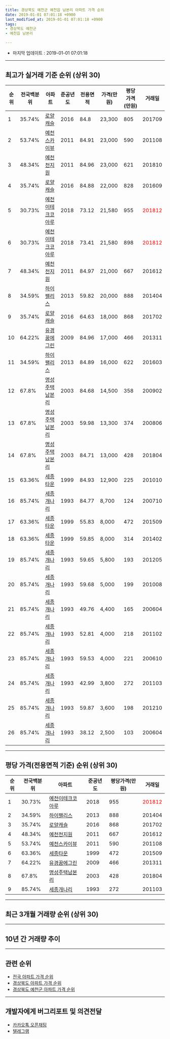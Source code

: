 ```yaml
---
title: 경상북도 예천군 예천읍 남본리 아파트 가격 순위
date: 2019-01-01 07:01:18 +0900
last_modified_at: 2019-01-01 07:01:18 +0900
tags:
- 경상북도 예천군
- 예천읍 남본리

---
```


* 마지막 업데이트 : 2019-01-01 07:01:18

---

## 최고가 실거래 기준 순위 (상위 30)


|순위|전국백분위|아파트|준공년도|전용면적|가격(만원)|평당가격(만원)|거래일|
|---|---|---|---|---|---|---|---|
|1|35.74%|[로얄캐슬](https://search.naver.com/search.naver?query=%EA%B2%BD%EC%83%81%EB%B6%81%EB%8F%84+%EC%98%88%EC%B2%9C%EA%B5%B0+%EC%98%88%EC%B2%9C%EC%9D%8D+%EB%82%A8%EB%B3%B8%EB%A6%AC+%EB%A1%9C%EC%96%84%EC%BA%90%EC%8A%AC)|2016|84.8|23,300|805|201709|
|2|53.74%|[예천스카이뷰](https://search.naver.com/search.naver?query=%EA%B2%BD%EC%83%81%EB%B6%81%EB%8F%84+%EC%98%88%EC%B2%9C%EA%B5%B0+%EC%98%88%EC%B2%9C%EC%9D%8D+%EB%82%A8%EB%B3%B8%EB%A6%AC+%EC%98%88%EC%B2%9C%EC%8A%A4%EC%B9%B4%EC%9D%B4%EB%B7%B0)|2011|84.91|23,000|590|201108|
|3|48.34%|[예천천지원](https://search.naver.com/search.naver?query=%EA%B2%BD%EC%83%81%EB%B6%81%EB%8F%84+%EC%98%88%EC%B2%9C%EA%B5%B0+%EC%98%88%EC%B2%9C%EC%9D%8D+%EB%82%A8%EB%B3%B8%EB%A6%AC+%EC%98%88%EC%B2%9C%EC%B2%9C%EC%A7%80%EC%9B%90)|2011|84.96|23,000|621|201810|
|4|35.74%|[로얄캐슬](https://search.naver.com/search.naver?query=%EA%B2%BD%EC%83%81%EB%B6%81%EB%8F%84+%EC%98%88%EC%B2%9C%EA%B5%B0+%EC%98%88%EC%B2%9C%EC%9D%8D+%EB%82%A8%EB%B3%B8%EB%A6%AC+%EB%A1%9C%EC%96%84%EC%BA%90%EC%8A%AC)|2016|84.88|22,000|828|201609|
|5|30.73%|[예천이테크코아루](https://search.naver.com/search.naver?query=%EA%B2%BD%EC%83%81%EB%B6%81%EB%8F%84+%EC%98%88%EC%B2%9C%EA%B5%B0+%EC%98%88%EC%B2%9C%EC%9D%8D+%EB%82%A8%EB%B3%B8%EB%A6%AC+%EC%98%88%EC%B2%9C%EC%9D%B4%ED%85%8C%ED%81%AC%EC%BD%94%EC%95%84%EB%A3%A8)|2018|73.12|21,580|955|<span style="color:red">201812</span>|
|6|30.73%|[예천이테크코아루](https://search.naver.com/search.naver?query=%EA%B2%BD%EC%83%81%EB%B6%81%EB%8F%84+%EC%98%88%EC%B2%9C%EA%B5%B0+%EC%98%88%EC%B2%9C%EC%9D%8D+%EB%82%A8%EB%B3%B8%EB%A6%AC+%EC%98%88%EC%B2%9C%EC%9D%B4%ED%85%8C%ED%81%AC%EC%BD%94%EC%95%84%EB%A3%A8)|2018|73.41|21,580|898|<span style="color:red">201812</span>|
|7|48.34%|[예천천지원](https://search.naver.com/search.naver?query=%EA%B2%BD%EC%83%81%EB%B6%81%EB%8F%84+%EC%98%88%EC%B2%9C%EA%B5%B0+%EC%98%88%EC%B2%9C%EC%9D%8D+%EB%82%A8%EB%B3%B8%EB%A6%AC+%EC%98%88%EC%B2%9C%EC%B2%9C%EC%A7%80%EC%9B%90)|2011|84.97|21,000|667|201612|
|8|34.59%|[하이팰리스](https://search.naver.com/search.naver?query=%EA%B2%BD%EC%83%81%EB%B6%81%EB%8F%84+%EC%98%88%EC%B2%9C%EA%B5%B0+%EC%98%88%EC%B2%9C%EC%9D%8D+%EB%82%A8%EB%B3%B8%EB%A6%AC+%ED%95%98%EC%9D%B4%ED%8C%B0%EB%A6%AC%EC%8A%A4)|2013|59.82|20,000|888|201404|
|9|35.74%|[로얄캐슬](https://search.naver.com/search.naver?query=%EA%B2%BD%EC%83%81%EB%B6%81%EB%8F%84+%EC%98%88%EC%B2%9C%EA%B5%B0+%EC%98%88%EC%B2%9C%EC%9D%8D+%EB%82%A8%EB%B3%B8%EB%A6%AC+%EB%A1%9C%EC%96%84%EC%BA%90%EC%8A%AC)|2016|64.63|18,000|868|201702|
|10|64.22%|[유경꿈에그린](https://search.naver.com/search.naver?query=%EA%B2%BD%EC%83%81%EB%B6%81%EB%8F%84+%EC%98%88%EC%B2%9C%EA%B5%B0+%EC%98%88%EC%B2%9C%EC%9D%8D+%EB%82%A8%EB%B3%B8%EB%A6%AC+%EC%9C%A0%EA%B2%BD%EA%BF%88%EC%97%90%EA%B7%B8%EB%A6%B0)|2009|84.96|17,000|466|201311|
|11|34.59%|[하이팰리스](https://search.naver.com/search.naver?query=%EA%B2%BD%EC%83%81%EB%B6%81%EB%8F%84+%EC%98%88%EC%B2%9C%EA%B5%B0+%EC%98%88%EC%B2%9C%EC%9D%8D+%EB%82%A8%EB%B3%B8%EB%A6%AC+%ED%95%98%EC%9D%B4%ED%8C%B0%EB%A6%AC%EC%8A%A4)|2013|84.89|16,000|622|201603|
|12|67.8%|[명성주택남본리](https://search.naver.com/search.naver?query=%EA%B2%BD%EC%83%81%EB%B6%81%EB%8F%84+%EC%98%88%EC%B2%9C%EA%B5%B0+%EC%98%88%EC%B2%9C%EC%9D%8D+%EB%82%A8%EB%B3%B8%EB%A6%AC+%EB%AA%85%EC%84%B1%EC%A3%BC%ED%83%9D%EB%82%A8%EB%B3%B8%EB%A6%AC)|2003|84.68|14,500|358|200902|
|13|67.8%|[명성주택남본리](https://search.naver.com/search.naver?query=%EA%B2%BD%EC%83%81%EB%B6%81%EB%8F%84+%EC%98%88%EC%B2%9C%EA%B5%B0+%EC%98%88%EC%B2%9C%EC%9D%8D+%EB%82%A8%EB%B3%B8%EB%A6%AC+%EB%AA%85%EC%84%B1%EC%A3%BC%ED%83%9D%EB%82%A8%EB%B3%B8%EB%A6%AC)|2003|59.98|13,300|374|200806|
|14|67.8%|[명성주택남본리](https://search.naver.com/search.naver?query=%EA%B2%BD%EC%83%81%EB%B6%81%EB%8F%84+%EC%98%88%EC%B2%9C%EA%B5%B0+%EC%98%88%EC%B2%9C%EC%9D%8D+%EB%82%A8%EB%B3%B8%EB%A6%AC+%EB%AA%85%EC%84%B1%EC%A3%BC%ED%83%9D%EB%82%A8%EB%B3%B8%EB%A6%AC)|2003|84.71|13,000|428|201804|
|15|63.36%|[세종타운](https://search.naver.com/search.naver?query=%EA%B2%BD%EC%83%81%EB%B6%81%EB%8F%84+%EC%98%88%EC%B2%9C%EA%B5%B0+%EC%98%88%EC%B2%9C%EC%9D%8D+%EB%82%A8%EB%B3%B8%EB%A6%AC+%EC%84%B8%EC%A2%85%ED%83%80%EC%9A%B4)|1999|84.93|12,900|225|201010|
|16|85.74%|[세종개나리](https://search.naver.com/search.naver?query=%EA%B2%BD%EC%83%81%EB%B6%81%EB%8F%84+%EC%98%88%EC%B2%9C%EA%B5%B0+%EC%98%88%EC%B2%9C%EC%9D%8D+%EB%82%A8%EB%B3%B8%EB%A6%AC+%EC%84%B8%EC%A2%85%EA%B0%9C%EB%82%98%EB%A6%AC)|1993|84.77|8,700|124|200710|
|17|63.36%|[세종타운](https://search.naver.com/search.naver?query=%EA%B2%BD%EC%83%81%EB%B6%81%EB%8F%84+%EC%98%88%EC%B2%9C%EA%B5%B0+%EC%98%88%EC%B2%9C%EC%9D%8D+%EB%82%A8%EB%B3%B8%EB%A6%AC+%EC%84%B8%EC%A2%85%ED%83%80%EC%9A%B4)|1999|55.83|8,000|472|201509|
|18|63.36%|[세종타운](https://search.naver.com/search.naver?query=%EA%B2%BD%EC%83%81%EB%B6%81%EB%8F%84+%EC%98%88%EC%B2%9C%EA%B5%B0+%EC%98%88%EC%B2%9C%EC%9D%8D+%EB%82%A8%EB%B3%B8%EB%A6%AC+%EC%84%B8%EC%A2%85%ED%83%80%EC%9A%B4)|1999|59.85|8,000|314|201402|
|19|85.74%|[세종개나리](https://search.naver.com/search.naver?query=%EA%B2%BD%EC%83%81%EB%B6%81%EB%8F%84+%EC%98%88%EC%B2%9C%EA%B5%B0+%EC%98%88%EC%B2%9C%EC%9D%8D+%EB%82%A8%EB%B3%B8%EB%A6%AC+%EC%84%B8%EC%A2%85%EA%B0%9C%EB%82%98%EB%A6%AC)|1993|59.65|5,800|193|201205|
|20|85.74%|[세종개나리](https://search.naver.com/search.naver?query=%EA%B2%BD%EC%83%81%EB%B6%81%EB%8F%84+%EC%98%88%EC%B2%9C%EA%B5%B0+%EC%98%88%EC%B2%9C%EC%9D%8D+%EB%82%A8%EB%B3%B8%EB%A6%AC+%EC%84%B8%EC%A2%85%EA%B0%9C%EB%82%98%EB%A6%AC)|1993|59.68|5,000|199|201008|
|21|85.74%|[세종개나리](https://search.naver.com/search.naver?query=%EA%B2%BD%EC%83%81%EB%B6%81%EB%8F%84+%EC%98%88%EC%B2%9C%EA%B5%B0+%EC%98%88%EC%B2%9C%EC%9D%8D+%EB%82%A8%EB%B3%B8%EB%A6%AC+%EC%84%B8%EC%A2%85%EA%B0%9C%EB%82%98%EB%A6%AC)|1993|49.76|4,400|165|200604|
|22|85.74%|[세종개나리](https://search.naver.com/search.naver?query=%EA%B2%BD%EC%83%81%EB%B6%81%EB%8F%84+%EC%98%88%EC%B2%9C%EA%B5%B0+%EC%98%88%EC%B2%9C%EC%9D%8D+%EB%82%A8%EB%B3%B8%EB%A6%AC+%EC%84%B8%EC%A2%85%EA%B0%9C%EB%82%98%EB%A6%AC)|1993|52.81|4,000|218|201102|
|23|85.74%|[세종개나리](https://search.naver.com/search.naver?query=%EA%B2%BD%EC%83%81%EB%B6%81%EB%8F%84+%EC%98%88%EC%B2%9C%EA%B5%B0+%EC%98%88%EC%B2%9C%EC%9D%8D+%EB%82%A8%EB%B3%B8%EB%A6%AC+%EC%84%B8%EC%A2%85%EA%B0%9C%EB%82%98%EB%A6%AC)|1993|59.53|4,000|221|200610|
|24|85.74%|[세종개나리](https://search.naver.com/search.naver?query=%EA%B2%BD%EC%83%81%EB%B6%81%EB%8F%84+%EC%98%88%EC%B2%9C%EA%B5%B0+%EC%98%88%EC%B2%9C%EC%9D%8D+%EB%82%A8%EB%B3%B8%EB%A6%AC+%EC%84%B8%EC%A2%85%EA%B0%9C%EB%82%98%EB%A6%AC)|1993|42.99|3,800|272|201103|
|25|85.74%|[세종개나리](https://search.naver.com/search.naver?query=%EA%B2%BD%EC%83%81%EB%B6%81%EB%8F%84+%EC%98%88%EC%B2%9C%EA%B5%B0+%EC%98%88%EC%B2%9C%EC%9D%8D+%EB%82%A8%EB%B3%B8%EB%A6%AC+%EC%84%B8%EC%A2%85%EA%B0%9C%EB%82%98%EB%A6%AC)|1993|59.87|3,600|198|201210|
|26|85.74%|[세종개나리](https://search.naver.com/search.naver?query=%EA%B2%BD%EC%83%81%EB%B6%81%EB%8F%84+%EC%98%88%EC%B2%9C%EA%B5%B0+%EC%98%88%EC%B2%9C%EC%9D%8D+%EB%82%A8%EB%B3%B8%EB%A6%AC+%EC%84%B8%EC%A2%85%EA%B0%9C%EB%82%98%EB%A6%AC)|1993|38.12|2,500|103|200604|


---

## 평당 가격(전용면적 기준) 순위 (상위 30)


|순위|전국백분위|아파트|준공년도|평당가격(만원)|거래일|
|---|---|---|---|---|---|
|1|30.73%|[예천이테크코아루](https://search.naver.com/search.naver?query=%EA%B2%BD%EC%83%81%EB%B6%81%EB%8F%84+%EC%98%88%EC%B2%9C%EA%B5%B0+%EC%98%88%EC%B2%9C%EC%9D%8D+%EB%82%A8%EB%B3%B8%EB%A6%AC+%EC%98%88%EC%B2%9C%EC%9D%B4%ED%85%8C%ED%81%AC%EC%BD%94%EC%95%84%EB%A3%A8)|2018|955|<span style="color:red">201812</span>|
|2|34.59%|[하이팰리스](https://search.naver.com/search.naver?query=%EA%B2%BD%EC%83%81%EB%B6%81%EB%8F%84+%EC%98%88%EC%B2%9C%EA%B5%B0+%EC%98%88%EC%B2%9C%EC%9D%8D+%EB%82%A8%EB%B3%B8%EB%A6%AC+%ED%95%98%EC%9D%B4%ED%8C%B0%EB%A6%AC%EC%8A%A4)|2013|888|201404|
|3|35.74%|[로얄캐슬](https://search.naver.com/search.naver?query=%EA%B2%BD%EC%83%81%EB%B6%81%EB%8F%84+%EC%98%88%EC%B2%9C%EA%B5%B0+%EC%98%88%EC%B2%9C%EC%9D%8D+%EB%82%A8%EB%B3%B8%EB%A6%AC+%EB%A1%9C%EC%96%84%EC%BA%90%EC%8A%AC)|2016|868|201702|
|4|48.34%|[예천천지원](https://search.naver.com/search.naver?query=%EA%B2%BD%EC%83%81%EB%B6%81%EB%8F%84+%EC%98%88%EC%B2%9C%EA%B5%B0+%EC%98%88%EC%B2%9C%EC%9D%8D+%EB%82%A8%EB%B3%B8%EB%A6%AC+%EC%98%88%EC%B2%9C%EC%B2%9C%EC%A7%80%EC%9B%90)|2011|667|201612|
|5|53.74%|[예천스카이뷰](https://search.naver.com/search.naver?query=%EA%B2%BD%EC%83%81%EB%B6%81%EB%8F%84+%EC%98%88%EC%B2%9C%EA%B5%B0+%EC%98%88%EC%B2%9C%EC%9D%8D+%EB%82%A8%EB%B3%B8%EB%A6%AC+%EC%98%88%EC%B2%9C%EC%8A%A4%EC%B9%B4%EC%9D%B4%EB%B7%B0)|2011|590|201108|
|6|63.36%|[세종타운](https://search.naver.com/search.naver?query=%EA%B2%BD%EC%83%81%EB%B6%81%EB%8F%84+%EC%98%88%EC%B2%9C%EA%B5%B0+%EC%98%88%EC%B2%9C%EC%9D%8D+%EB%82%A8%EB%B3%B8%EB%A6%AC+%EC%84%B8%EC%A2%85%ED%83%80%EC%9A%B4)|1999|472|201509|
|7|64.22%|[유경꿈에그린](https://search.naver.com/search.naver?query=%EA%B2%BD%EC%83%81%EB%B6%81%EB%8F%84+%EC%98%88%EC%B2%9C%EA%B5%B0+%EC%98%88%EC%B2%9C%EC%9D%8D+%EB%82%A8%EB%B3%B8%EB%A6%AC+%EC%9C%A0%EA%B2%BD%EA%BF%88%EC%97%90%EA%B7%B8%EB%A6%B0)|2009|466|201311|
|8|67.8%|[명성주택남본리](https://search.naver.com/search.naver?query=%EA%B2%BD%EC%83%81%EB%B6%81%EB%8F%84+%EC%98%88%EC%B2%9C%EA%B5%B0+%EC%98%88%EC%B2%9C%EC%9D%8D+%EB%82%A8%EB%B3%B8%EB%A6%AC+%EB%AA%85%EC%84%B1%EC%A3%BC%ED%83%9D%EB%82%A8%EB%B3%B8%EB%A6%AC)|2003|428|201804|
|9|85.74%|[세종개나리](https://search.naver.com/search.naver?query=%EA%B2%BD%EC%83%81%EB%B6%81%EB%8F%84+%EC%98%88%EC%B2%9C%EA%B5%B0+%EC%98%88%EC%B2%9C%EC%9D%8D+%EB%82%A8%EB%B3%B8%EB%A6%AC+%EC%84%B8%EC%A2%85%EA%B0%9C%EB%82%98%EB%A6%AC)|1993|272|201103|


---

## 최근 3개월 거래량 순위 (상위 30)


<div style="width:100%;">
    <canvas id="deal_count_ranking" height="250"></canvas>
</div>


<script>
new Chart(document.getElementById("deal_count_ranking"), {
    type: 'horizontalBar',
    data: {
        labels: ['예천이테크코아루'],
        datasets: [{
            label: '실거래 수',
            data: [4],
            borderColor: "rgba(255, 0, 128, 1)",
            backgroundColor: "rgba(255, 0, 128, 0.5)",
            fill: false,
        }]
    },
    options: {
        responsive: true,
        title: {
            display: true,
            text: '최근 3개월 거래량 순위'
        },
        tooltips: {
            mode: 'index',
            intersect: false,
            callbacks: {
                title: function(tooltipItems, data) {
                    return "실거래 수:";
                },
                label: function(tooltipItem, data) {
                    return data.labels[tooltipItem.index] + ": " + tooltipItem.xLabel;
                }
            }
        },
        hover: {
            mode: 'nearest',
            intersect: true
        },
        scales: {
            xAxes: [{
                display: true,
                scaleLabel: {
                    display: true,
                    labelString: '실거래 수'
                },
                ticks: {
                    suggestedMin: 0,
                }
            }],
            yAxes: [{
                display: true,
                ticks: {
                    autoSkip: false,
                    callback: function(value, index, values) {
                        if (value.length > 15)
                            return value.substr(0, 13) + "...";
                        else
                            return value;
                    }
                },
                scaleLabel: {
                    display: false,
                }
            }]
        }
    }
});

</script>


---

## 10년 간 거래량 추이


<div style="width:100%;">
    <canvas id="deal_progress" height="250"></canvas>
</div>

<script>
new Chart(document.getElementById("deal_progress"), {
    type: 'line',
    data: {
        labels: ['200901','200902','200903','200904','200905','200906','200907','200908','200909','200910','200911','200912','201001','201002','201003','201004','201005','201006','201007','201008','201009','201010','201011','201012','201101','201102','201103','201104','201105','201106','201107','201108','201109','201110','201111','201112','201201','201202','201203','201204','201205','201206','201207','201208','201209','201210','201211','201212','201301','201302','201303','201304','201305','201306','201307','201308','201309','201310','201311','201312','201401','201402','201403','201404','201405','201406','201407','201408','201409','201410','201411','201412','201501','201502','201503','201504','201505','201506','201507','201508','201509','201510','201511','201512','201601','201602','201603','201604','201605','201606','201607','201608','201609','201610','201611','201612','201701','201702','201703','201704','201705','201706','201707','201708','201709','201710','201711','201712','201801','201802','201803','201804','201805','201806','201807','201808','201809','201810','201811','201812','201901'],
        datasets: [{
            label: '실거래 수',
            pointRadius: 1,
            data: [0, 2, 0, 1, 0, 2, 0, 2, 1, 0, 0, 0, 3, 0, 0, 0, 0, 0, 2, 1, 0, 2, 1, 0, 0, 2, 2, 0, 0, 0, 0, 17, 0, 1, 1, 1, 1, 1, 3, 3, 4, 6, 2, 0, 2, 2, 1, 5, 0, 1, 8, 5, 3, 2, 0, 2, 0, 0, 2, 1, 3, 3, 1, 3, 1, 2, 1, 3, 0, 0, 1, 0, 1, 1, 1, 2, 1, 0, 3, 0, 3, 0, 1, 1, 0, 3, 8, 0, 0, 1, 0, 1, 2, 0, 0, 2, 0, 2, 2, 0, 0, 0, 3, 2, 2, 1, 1, 3, 0, 0, 0, 3, 1, 3, 3, 1, 1, 2, 0, 4, 0],
            borderColor: "rgba(255, 201, 14, 1)",
            backgroundColor: "rgba(255, 201, 14, 0.5)",
            fill: true,
        }]
    },
    options: {
        responsive: true,
        title: {
            display: true,
            text: '10년간 거래량 추이'
        },
        tooltips: {
            mode: 'index',
            intersect: false,
        },
        hover: {
            mode: 'nearest',
            intersect: true
        },
        scales: {
            xAxes: [{
                display: true,
                scaleLabel: {
                    display: true,
                    labelString: '년/월'
                }
            }],
            yAxes: [{
                display: true,
                ticks: {
                    suggestedMin: 0,
                },
                scaleLabel: {
                    display: true,
                    labelString: '실거래 수'
                }
            }]
        }
    }
});

</script>


---

## 관련 순위

- [전국 아파트 가격 순위](https://inasie.github.io/apt-ranking/전국)
- [경상북도 아파트 가격 순위](https://inasie.github.io/apt-ranking/경상북도)
- [경상북도 예천군 아파트 가격 순위](https://inasie.github.io/apt-ranking/경상북도-예천군)


---

## 개발자에게 버그리포트 및 의견전달

- [카카오톡 오픈채팅](https://open.kakao.com/o/gLJUAP4)
- [텔레그램](https://t.me/inasie)

